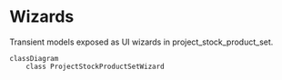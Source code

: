 # Wizards

Transient models exposed as UI wizards in project_stock_product_set.

```mermaid
classDiagram
    class ProjectStockProductSetWizard
```
